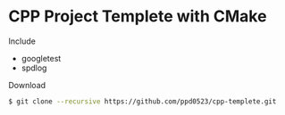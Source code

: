 # CPP Project Templete with CMake

Include
* googletest
* spdlog

Download
```bash
$ git clone --recursive https://github.com/ppd0523/cpp-templete.git
```

